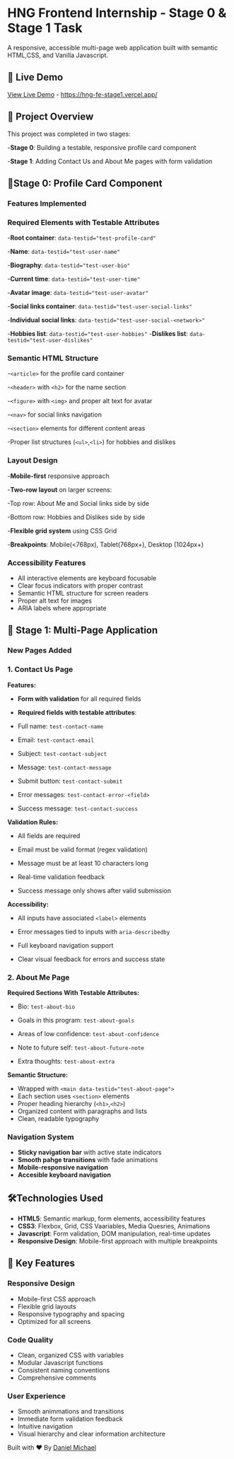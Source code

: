# HNG Frontend Internship - Stage 0 & Stage 1 Task

A responsive, accessible multi-page web application built with semantic HTML,CSS, and Vanilla Javascript.

## 🚀 Live Demo

[View Live Demo](https://hng-fe-stage1.vercel.app/) - https://hng-fe-stage1.vercel.app/

## 📒 Project Overview
This project was completed in two stages:

-**Stage 0**: Building a testable, responsive profile card component

-**Stage 1**: Adding Contact Us and About Me pages with form validation

## 🎯Stage 0: Profile Card Component

### Features Implemented

### Required Elements with Testable Attributes

-**Root container**: `data-testid="test-profile-card"`

-**Name**: `data-testid="test-user-name"`

-**Biography**: `data-testid="test-user-bio"`

-**Current time**: `data-testid="test-user-time"`

-**Avatar image**: `data-testid="test-user-avatar"`

-**Social links container**: `data-testid="test-user-social-links"`

-**Individual social links**: `data-testid="test-user-social-<network>"`

-**Hobbies list**: `data-testid="test-user-hobbies"`
-**Dislikes list**: `data-testid="test-user-dislikes"`

### Semantic HTML Structure

-`<article>` for the profile card container

-`<header>` with `<h2>` for the name section

-`<figure>` with `<img>` and proper alt text for avatar

-`<nav>` for social links navigation

-`<section>` elements for different content areas

-Proper list structures (`<ul>`,`<li>`) for hobbies and dislikes

### Layout Design

-**Mobile-first** responsive approach

-**Two-row layout** on larger screens:

  -Top row: About Me and Social links side by side
  
  -Bottom row: Hobbies and Dislikes side by side
  
-**Flexible grid system** using CSS Grid

-**Breakpoints**: Mobile(<768px), Tablet(768px+), Desktop (1024px+)

### Accessibility Features

- All interactive elements are keyboard focusable
- Clear focus indicators with proper contrast
- Semantic HTML structure for screen readers
- Proper alt text for images
- ARIA labels where appropriate

## 🚀 Stage 1: Multi-Page Application

### New Pages Added

### 1. Contact Us Page

**Features:**

- **Form with validation** for all required fields

- **Required fields with testable attributes**:

- Full name: `test-contact-name`

- Email: `test-contact-email`

- Subject: `test-contact-subject`

- Message: `test-contact-message`

- Submit button: `test-contact-submit`

- Error messages: `test-contact-error-<field>`

- Success message: `test-contact-success`

**Validation Rules:**

- All fields are required

- Email must be valid format (regex validation)

- Message must be at least 10 characters long

- Real-time validation feedback

- Success message only shows after valid submission

**Accessibility:**
- All inputs have associated `<label>` elements

- Error messages tied to inputs with `aria-describedby`

- Full keyboard navigation support

- Clear visual feedback for errors and success state

### 2. About Me Page

**Required Sections With Testable Attributes:**

- Bio: `test-about-bio`

- Goals in this program: `test-about-goals`

- Areas of low confidence: `test-about-confidence`
- Note to future self: `test-about-future-note`
- Extra thoughts: `test-about-extra`

**Semantic Structure:**

- Wrapped with `<main data-testid="test-about-page">`
- Each section uses `<section>` elements
- Proper heading hierarchy (`<h1>`,`<h2>`)
- Organized content with paragraphs and lists
- Clean, readable typography

### Navigation System

- **Sticky navigation bar** with active state indicators
- **Smooth pahge transitions** with fade animations
- **Mobile-responsive navigation**
- **Accesible keyboard navigation**

## 🛠️Technologies Used

- **HTML5**: Semantic markup, form elements, accessibility features
- **CSS3**: Flexbox, Grid, CSS Vaariables, Media Quesries, Animations
- **Javascript**: Form validation, DOM manipulation, real-time updates
- **Responsive Design**: Mobile-first approach with multiple breakpoints

## 🌠 Key Features

### Responsive Design
- Mobile-first CSS approach
- Flexible grid layouts
- Responsive typography and spacing
- Optimized for all screens

### Code Quality

- Clean, organized CSS with variables
- Modular Javascript functions
- Consistent naming conventions
- Comprehensive comments

### User Experience

- Smooth animmations and transitions
- Immediate form validation feedback
- Intuitive navigation
- Visual hierarchy and clear information architecture

Built with ♥️ By [Daniel Michael](https://twitter.com/lordugande)
